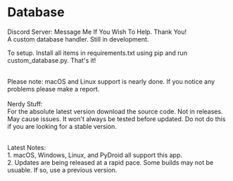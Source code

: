 # Database
Discord Server: Message Me If You Wish To Help. Thank You!
<br>A custom database handler. Still in development.

To setup. Install all items in requirements.txt using pip and run custom_database.py. That's it!

<br>Please note: macOS and Linux support is nearly done. If you notice any problems please make a report.
<br><br>Nerdy Stuff:<br>For the absolute latest version download the source code. Not in releases. May cause issues. It won't always be tested before updated. Do not do this if you are looking for a stable version.

<br>Latest Notes:<br>1. macOS, Windows, Linux, and PyDroid all support this app.
<br>2. Updates are being released at a rapid pace. Some builds may not be usuable. If so, use a previous version.

